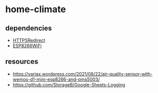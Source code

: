 # home-climate

## dependencies

- [HTTPSRedirect](https://github.com/electronicsguy/HTTPSRedirect)
- [ESP8266WiFi](https://github.com/esp8266/Arduino/tree/master/libraries/ESP8266WiFi)

## resources

- https://variax.wordpress.com/2021/08/22/air-quality-sensor-with-wemos-d1-mini-esp8266-and-pms5003/
- https://github.com/StorageB/Google-Sheets-Logging

